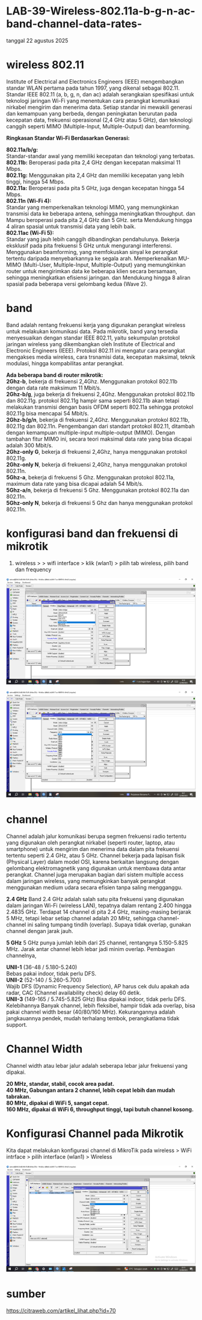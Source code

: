 # LAB-39-Wireless-802.11a-b-g-n-ac-band-channel-data-rates-
tanggal 22 agustus 2025

# wireless 802.11
 Institute of Electrical and Electronics Engineers (IEEE) mengembangkan standar WLAN pertama pada tahun 1997, yang dikenal sebagai 802.11. Standar IEEE 802.11 (a, b, g, n, dan ac) adalah serangkaian spesifikasi untuk teknologi jaringan Wi-Fi yang menentukan cara perangkat komunikasi nirkabel mengirim dan menerima data. Setiap standar ini mewakili generasi dan kemampuan yang berbeda, dengan peningkatan berurutan pada kecepatan data, frekuensi operasional (2,4 GHz atau 5 GHz), dan teknologi canggih seperti MIMO (Multiple-Input, Multiple-Output) dan beamforming.

**Ringkasan Standar Wi-Fi Berdasarkan Generasi:**  

**802.11a/b/g:**   
Standar-standar awal yang memiliki kecepatan dan teknologi yang terbatas.   
**802.11b:** Beroperasi pada pita 2,4 GHz dengan kecepatan maksimal 11 Mbps.    
**802.11g:** Menggunakan pita 2,4 GHz dan memiliki kecepatan yang lebih tinggi, hingga 54 Mbps.    
**802.11a:** Beroperasi pada pita 5 GHz, juga dengan kecepatan hingga 54 Mbps.     
**802.11n (Wi-Fi 4):**   
Standar yang memperkenalkan teknologi MIMO, yang memungkinkan transmisi data ke beberapa antena, sehingga meningkatkan throughput. dan Mampu beroperasi pada pita 2,4 GHz dan 5 GHz. serta Mendukung hingga 4 aliran spasial untuk transmisi data yang lebih baik.    
**802.11ac (Wi-Fi 5):**   
Standar yang jauh lebih canggih dibandingkan pendahulunya. Bekerja eksklusif pada pita frekuensi 5 GHz untuk mengurangi interferensi. Menggunakan beamforming, yang memfokuskan sinyal ke perangkat tertentu daripada menyebarkannya ke segala arah. Memperkenalkan MU-MIMO (Multi-User, Multiple-Input, Multiple-Output) yang memungkinkan router untuk mengirimkan data ke beberapa klien secara bersamaan, sehingga meningkatkan efisiensi jaringan. dan Mendukung hingga 8 aliran spasial pada beberapa versi gelombang kedua (Wave 2). 

# band   
Band adalah rentang frekuensi kerja yang digunakan perangkat wireless untuk melakukan komunikasi data. Pada mikrotik, band yang tersedia menyesuaikan dengan standar IEEE 802.11, yaitu sekumpulan protokol jaringan wireless yang dikembangkan oleh Institute of Electrical and Electronic Engineers (IEEE). Protokol 802.11 ini mengatur cara perangkat mengakses media wireless, cara trsnamisi data, kecepatan maksimal, teknik modulasi, hingga kompabilitas antar perangkat.

**Ada beberapa band di router mikrotik:**   
**2Ghz-b**, bekerja di frekuensi 2,4Ghz. Menggunakan protokol 802.11b dengan data rate maksimum 11 Mbit/s.    
**2Ghz-b/g**, juga bekerja di frekuensi 2,4Ghz. Menggunakan protokol 802.11b dan 802.11g. protokol 802.11g hampir sama seperti 802.11b akan tetapi melakukan transmisi dengan basis OFDM seperti 802.11a sehingga protokol 802.11g bisa mencapai 54 Mbit/s.   
**2Ghz-b/g/n**, bekerja di frekuensi 2,4Ghz. Menggunakan protokol 802.11b, 802.11g dan 802.11n. Pengembangan dari standart protokol 802.11, ditambah dengan kemampuan multiple-input multiple-output (MIMO). Dengan tambahan fitur MIMO ini, secara teori maksimal data rate yang bisa dicapai adalah 300 Mbit/s.   
**2Ghz-only G**, bekerja di frekuensi 2,4Ghz, hanya menggunakan protokol  802.11g.  
**2Ghz-only N**, bekerja di frekuensi 2,4Ghz, hanya menggunakan protokol  802.11n.   
**5Ghz-a**, bekerja di frekuensi 5 Ghz. Menggunakan protokol 802.11a, maximum data rate yang bisa dicapai adalah 54 Mbit/s.   
**5Ghz-a/n**, bekerja di frekuensi 5 Ghz. Menggunakan protokol 802.11a dan 802.11n.   
**5Ghz-only N**, bekerja di frekuensi 5 Ghz dan hanya menggunakan protokol  802.11n.   

# konfigurasi band dan frekuensi di mikrotik
1. wireless > > wifi interface > klik (wlan1) > pilih tab wireless, pilih band dan frequency

![m](9.png)

![m](999.png)

# channel
Channel adalah jalur komunikasi berupa segmen frekuensi radio tertentu yang digunakan oleh perangkat nirkabel (seperti router, laptop, atau smartphone) untuk mengirim dan menerima data dalam pita frekuensi tertentu seperti 2.4 GHz, atau 5 GHz. Channel bekerja pada lapisan fisik (Physical Layer) dalam model OSI, karena berkaitan langsung dengan gelombang elektromagnetik yang digunakan untuk membawa data antar perangkat. Channel juga merupakan bagian dari sistem multiple access dalam jaringan wireless, yang memungkinkan banyak perangkat menggunakan medium udara secara efisien tanpa saling mengganggu.

**2.4 GHz**
Band 2.4 GHz adalah salah satu pita frekuensi yang digunakan dalam jaringan Wi-Fi (wireless LAN), tepatnya dalam rentang 2.400 hingga 2.4835 GHz. Terdapat 14 channel di pita 2.4 GHz, masing-masing berjarak 5 MHz, tetapi lebar setiap channel adalah 20 MHz, sehingga channel-channel ini saling tumpang tindih (overlap). Supaya tidak overlap, gunakan channel dengan jarak jauh. 

**5 GHz**
5 GHz punya jumlah lebih dari 25 channel, rentangnya 5.150-5.825 MHz. Jarak antar channel lebih lebar jadi minim overlap. Pembagian channelnya,

**UNII-1** (36-48 / 5.180-5.240)  
Bebas pakai indoor, tidak perlu DFS.  
**UNII-2** (52-140 / 5.260-5.700)  
Wajib DFS (Dynamic Frequency Selection), AP harus cek dulu apakah ada radar, CAC (Channel availability check) delay 60 detik.  
**UNII-3** (149-165 / 5.745-5.825 GHz) Bisa dipakai indoor, tidak perlu DFS. Kelebihannya Banyak channel, lebih fleksibel, hampir tidak ada overlap, bisa pakai channel width besar (40/80/160 MHz). Kekurangannya adalah jangkauannya pendek, mudah terhalang tembok, perangkatlama tidak support.

# Channel Width
  Channel width atau lebar jalur adalah seberapa lebar jalur frekuensi yang dipakai.

**20 MHz, standar, stabil, cocok area padat.**   
**40 MHz, Gabungan antara 2 channel, lebih cepat lebih dan mudah tabrakan.**  
**80 MHz, dipakai di WiFi 5, sangat cepat.**   
**160 MHz, dipakai di WiFi 6, throughput tinggi, tapi butuh channel kosong.**   

# Konfigurasi Channel pada Mikrotik
  Kita dapat melakukan konfigurasi channel di MikroTik pada wireless > WiFi intrface > pilih interface (wlan1) > Wireless

![M](99.png)

# sumber
https://citraweb.com/artikel_lihat.php?id=70
